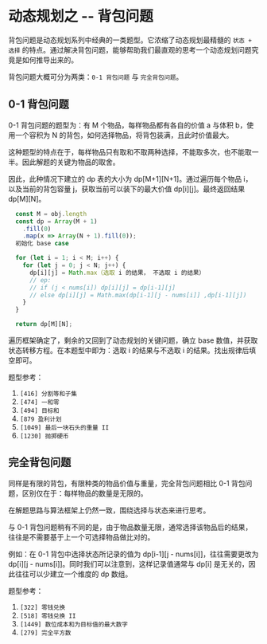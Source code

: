 # 动态规划之 -- 背包问题

背包问题是动态规划系列中经典的一类题型。它浓缩了动态规划最精髓的 `状态 + 选择` 的特点。通过解决背包问题，能够帮助我们最直观的思考一个动态规划问题究竟是如何推导出来的。

背包问题大概可分为两类：`0-1 背包问题` 与 `完全背包问题`。

## 0-1 背包问题

0-1 背包问题的题型为：有 M 个物品，每样物品都有各自的价值 a 与体积 b，使用一个容积为 N 的背包，如何选择物品，将背包装满，且此时价值最大。

这种题型的特点在于，每样物品只有取和不取两种选择，不能取多次，也不能取一半。因此解题的关键为物品的取舍。

因此，此种情况下建立的 dp 表的大小为 dp[M+1][N+1]。通过遍历每个物品 i，以及当前的背包容量 j，获取当前可以装下的最大价值 dp[i][j]。最终返回结果 dp[M][N]。

```ts
  const M = obj.length
  const dp = Array(M + 1)
    .fill(0)
    .map(x => Array(N + 1).fill(0));
  初始化 base case

  for (let i = 1; i < M; i++) {
    for (let j = 0; j < N; j++) {
      dp[i][j] = Math.max（选取 i 的结果， 不选取 i 的结果）
      // ep: 
      // if (j < nums[i]) dp[i][j] = dp[i-1][j]
      // else dp[i][j] = Math.max(dp[i-1][j - nums[i]] ,dp[i-1][j])
    }
  }

  return dp[M][N];
```

遍历框架确定了，剩余的又回到了动态规划的关键问题，确立 base 数值，并获取状态转移方程。在本题型中即为：选取 i 的结果与不选取 i 的结果。找出规律后填空即可。

题型参考：

1. `[416] 分割等和子集`
2. `[474] 一和零`
3. `[494] 目标和`
4. `[879 盈利计划`
5. `[1049] 最后一块石头的重量 II`
6. `[1230] 抛掷硬币`

## 完全背包问题

同样是有限的背包，有限种类的物品价值与重量，完全背包问题相比 0-1 背包问题，区别仅在于：每样物品的数量是无限的。

在解题思路与算法框架上仍然一致，围绕选择与状态来进行思考。

与 0-1 背包问题稍有不同的是，由于物品数量无限，通常选择该物品后的结果，往往是不需要基于上一个可选择物品做比对的。

例如：在 0-1 背包中选择状态所记录的值为 dp[i-1][j - nums[i]]，往往需要更改为 dp[i][j - nums[i]]。同时我们可以注意到，这样记录值通常与 dp[i] 是无关的，因此往往可以少建立一个维度的 dp 数组。

题型参考：

1. `[322] 零钱兑换`
2. `[518] 零钱兑换 II`
3. `[1449] 数位成本和为目标值的最大数字`
4. `[279] 完全平方数`
